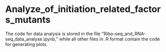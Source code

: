 # Analyze_of_initiation_related_factors_mutants
The code for data analysis is stored in the file "Ribo-seq_and_RNA-seq_data_analyse.ipynb," while all other files in .R format contain the code for generating plots.
